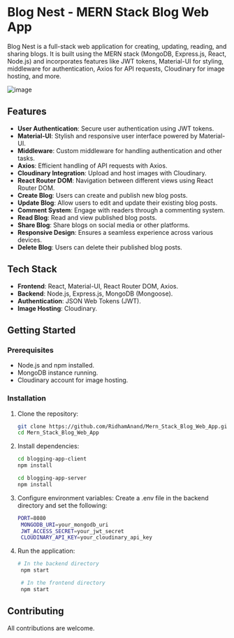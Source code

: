 # Blog Nest - MERN Stack Blog Web App

Blog Nest is a full-stack web application for creating, updating, reading, and sharing blogs. It is built using the MERN stack (MongoDB, Express.js, React, Node.js) and incorporates features like JWT tokens, Material-UI for styling, middleware for authentication, Axios for API requests, Cloudinary for image hosting, and more.

![image](https://github.com/ArnavAnand10/blog_nest_webApp/assets/97800361/e487570d-5da9-4883-b4a9-4b5ce0d9c131)

## Features

- **User Authentication**: Secure user authentication using JWT tokens.
- **Material-UI**: Stylish and responsive user interface powered by Material-UI.
- **Middleware**: Custom middleware for handling authentication and other tasks.
- **Axios**: Efficient handling of API requests with Axios.
- **Cloudinary Integration**: Upload and host images with Cloudinary.
- **React Router DOM**: Navigation between different views using React Router DOM.
- **Create Blog**: Users can create and publish new blog posts.
- **Update Blog**: Allow users to edit and update their existing blog posts.
- **Comment System**: Engage with readers through a commenting system.
- **Read Blog**: Read and view published blog posts.
- **Share Blog**: Share blogs on social media or other platforms.
- **Responsive Design**: Ensures a seamless experience across various devices.
- **Delete Blog**: Users can delete their published blog posts.

## Tech Stack

- **Frontend**: React, Material-UI, React Router DOM, Axios.
- **Backend**: Node.js, Express.js, MongoDB (Mongoose).
- **Authentication**: JSON Web Tokens (JWT).
- **Image Hosting**: Cloudinary.

## Getting Started

### Prerequisites

- Node.js and npm installed.
- MongoDB instance running.
- Cloudinary account for image hosting.

### Installation

1. Clone the repository:

   ```bash
   git clone https://github.com/RidhamAnand/Mern_Stack_Blog_Web_App.git
   cd Mern_Stack_Blog_Web_App
   
2. Install dependencies:
   ```bash
   cd blogging-app-client
   npm install

   cd blogging-app-server
   npm install

3. Configure environment variables:
    Create a .env file in the backend directory and set the following:
   ```bash
   PORT=8080
    MONGODB_URI=your_mongodb_uri
    JWT_ACCESS_SECRET=your_jwt_secret
    CLOUDINARY_API_KEY=your_cloudinary_api_key
   
4. Run the application:
   ```bash
   # In the backend directory
    npm start

    # In the frontend directory
    npm start
   
## Contributing
All contributions are welcome.


    

